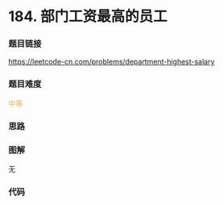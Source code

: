 # 184. 部门工资最高的员工

### 题目链接

https://leetcode-cn.com/problems/department-highest-salary

### 题目难度

<font color=#F0AD4E>中等</font>

### 思路



### 图解

无

### 代码

```python
```